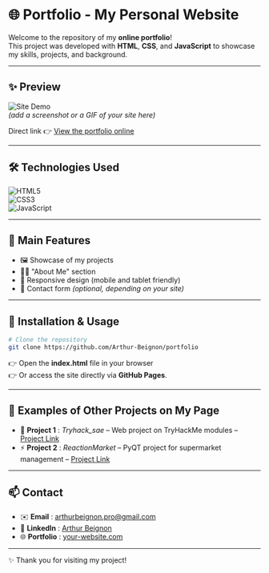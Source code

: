 # 🌐 Portfolio - My Personal Website  

Welcome to the repository of my **online portfolio**!  
This project was developed with **HTML**, **CSS**, and **JavaScript** to showcase my skills, projects, and background.  

---

## ✨ Preview  

![Site Demo](preview.png)  
*(add a screenshot or a GIF of your site here)*  

Direct link 👉 [View the portfolio online](https://tonpseudo.github.io/ton-repertoire/)  

---

## 🛠️ Technologies Used  

![HTML5](https://img.shields.io/badge/HTML5-E34F26?style=for-the-badge&logo=html5&logoColor=white)  
![CSS3](https://img.shields.io/badge/CSS3-1572B6?style=for-the-badge&logo=css3&logoColor=white)  
![JavaScript](https://img.shields.io/badge/JavaScript-F7DF1E?style=for-the-badge&logo=javascript&logoColor=black)  

---

## 📂 Main Features  

- 🖼️ Showcase of my projects  
- 👨‍💻 "About Me" section  
- 📱 Responsive design (mobile and tablet friendly)  
- 📩 Contact form *(optional, depending on your site)*  

---

## 🚀 Installation & Usage  

```bash
# Clone the repository
git clone https://github.com/Arthur-Beignon/portfolio
```
👉 Open the **index.html** file in your browser  
👉 Or access the site directly via **GitHub Pages**.  

---

## 📸 Examples of Other Projects on My Page  

- 🎨 **Project 1** : *Tryhack_sae* – Web project on TryHackMe modules – [Project Link](https://github.com/Arthur-Beignon/tryhack_sae)  
- ⚡ **Project 2** : *ReactionMarket* – PyQT project for supermarket management – [Project Link](https://github.com/Arthur-Beignon/ReactionMarket)  

---

## 📫 Contact  

- ✉️ **Email** : [arthurbeignon.pro@gmail.com](mailto:arthurbeignon.pro@gmail.com)  
- 💼 **LinkedIn** : [Arthur Beignon](https://www.linkedin.com/in/arthur-beignon-b08b14341/)  
- 🌐 **Portfolio** : [your-website.com](https://ton-site.com)  

---

✨ Thank you for visiting my project!  
